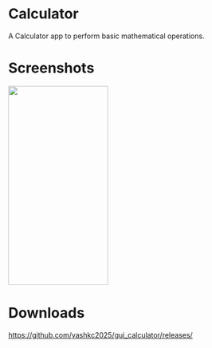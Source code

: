 # Calculator

A Calculator app to perform basic mathematical operations.

# Screenshots
<img src="https://user-images.githubusercontent.com/43927153/189501782-81fc7fca-132f-4756-934e-94e4798f0c4b.jpg" width="200" height="400" />

# Downloads

https://github.com/yashkc2025/gui_calculator/releases/

